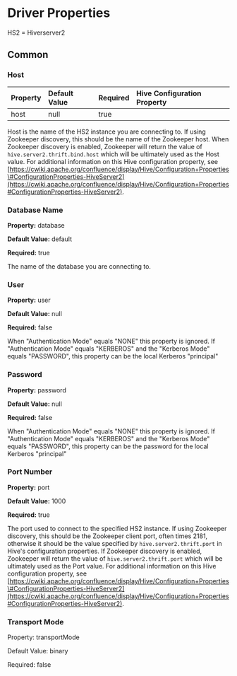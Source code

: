 # Driver Properties

HS2 = Hiverserver2

## Common

### Host

| Property | Default Value | Required | Hive Configuration Property |
| :--- | :--- | :--- | :--- |
| host | null | true |  |

Host is the name of the HS2 instance you are connecting to.  If using Zookeeper discovery, this should be the name of the Zookeeper host. When Zookeeper discovery is enabled, Zookeeper will return the value of `hive.server2.thrift.bind.host` which will be ultimately used as the Host value.  For additional information on this Hive configuration property, see [https://cwiki.apache.org/confluence/display/Hive/Configuration+Properties\#ConfigurationProperties-HiveServer2](https://cwiki.apache.org/confluence/display/Hive/Configuration+Properties#ConfigurationProperties-HiveServer2).

### Database Name

**Property:** database

**Default Value:** default

**Required:** true

The name of the database you are connecting to.

### User

**Property:** user

**Default Value:** null

**Required:** false

When "Authentication Mode" equals "NONE" this property is ignored.  If "Authentication Mode" equals "KERBEROS" and the "Kerberos Mode" equals "PASSWORD", this property can be the local Kerberos "principal"

### Password

**Property:** password

**Default Value:** null

**Required:** false

When "Authentication Mode" equals "NONE" this property is ignored.  If "Authentication Mode" equals "KERBEROS" and the "Kerberos Mode" equals "PASSWORD", this property can be the password for the local Kerberos "principal"

### Port Number

**Property:** port

**Default Value:** 1000

**Required:** true

The port used to connect to the specified HS2 instance.  If using Zookeeper discovery, this should be the Zookeeper client port, often times 2181, otherwise it should be the value specified by `hive.server2.thrift.port` in Hive's configuration properties.  If Zookeeper discovery is enabled, Zookeeper will return the value of `hive.server2.thrift.port`  which will be ultimately used as the Port value.  For additional information on this Hive configuration property, see [https://cwiki.apache.org/confluence/display/Hive/Configuration+Properties\#ConfigurationProperties-HiveServer2](https://cwiki.apache.org/confluence/display/Hive/Configuration+Properties#ConfigurationProperties-HiveServer2).

### Transport Mode

Property: transportMode

Default Value: binary

Required: false

